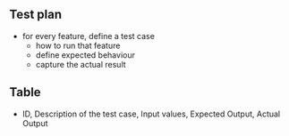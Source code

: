 ## Test plan
* for every feature, define a test case
    * how to run that feature
    * define expected behaviour
    * capture the actual result


## Table
* ID, Description of the test case, Input values, Expected Output, Actual Output

